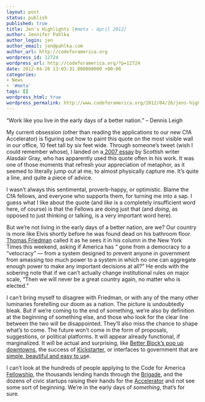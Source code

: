```yaml
---
layout: post
status: publish
published: true
title: Jen's Highlights [#meta - April 2012]
author: Jennifer Pahlka
author_login: jen
author_email: jen@pahlka.com
author_url: http://codeforamerica.org
wordpress_id: 12724
wordpress_url: http://codeforamerica.org/?p=12724
date: 2012-04-26 13:03:31.000000000 +00:00
categories:
- News
- '#meta'
tags: []
wordpress_html: true
wordpress_permalink: http://www.codeforamerica.org/2012/04/26/jens-highlights-meta-april-2012/
---
```


<p>“Work like you live in the early days of a better nation.” – Dennis Leigh</p>
<p>My current obsession (other than reading the applications to our new CfA Accelerator) is figuring out how to paint this quote on the most visible wall in our office, 10 feet tall by six feet wide. Through someone’s tweet (wish I could remember whose), I landed on a<a href="http://www.heraldscotland.com/work-as-if-you-live-in-the-early-days-of-a-better-nation-1.827519" target="_blank"> 2007 essay</a> by Scottish writer Alasdair Gray, who has apparently used this quote often in his work. It was one of those moments that refresh your appreciation of metaphor, as it seemed to literally jump out at me, to almost physically capture me. It’s quite a line, and quite a piece of advice.</p>
<p>I wasn’t always this sentimental, proverb-happy, or optimistic. Blame the CfA fellows, and everyone who supports them, for turning me into a sap. I guess what I like about the quote (and <em>like</em> is a completely insufficient word here, of course) is that the Fellows are doing just that (and <em>doing</em>, as opposed to just thinking or talking, is a very important word here).</p>
<p>But we’re not living in the early days of a better nation, are we? Our country is more like Elvis shortly before he was found dead on his bathroom floor. <a href="http://www.nytimes.com/2012/04/22/opinion/sunday/friedman-down-with-everything.html?_r=1&amp;src=me&amp;ref=general" target="_blank">Thomas Friedman</a> called it as he sees it in his column in the New York Times this weekend, asking if America has “ gone from a democracy to a “vetocracy” — from a system designed to prevent anyone in government from amassing too much power to a system in which no one can aggregate enough power to make any important decisions at all?” He ends with the sobering note that if we can’t actually change institutional rules on major scale, “Then we will never be a great country again, no matter who is elected.”</p>
<p>I can’t bring myself to disagree with Friedman, or with any of the many other luminaries foretelling our doom as a nation. The picture is undoubtedly bleak. But if we’re coming to the end of something, we’re also by definition at the beginning of something else, and those who look for the clear line between the two will be disappointed. They’ll also miss the chance to shape what’s to come. The future won’t come in the form of proposals, suggestions, or political platforms. It will appear already functional, if marginalized. It will be actual and surprising, like <a href="http://www.youtube.com/watch?v=ntwqVDzdqAU" target="_blank">Better Block’s pop up downtowns</a>, the success of <a href="http://www.kickstarter.com/" target="_blank">Kickstarter</a>, or interfaces to government that are <a href="http://discoverbps.org/" target="_blank">simple, beautiful and easy to us</a>e.</p>
<p>I can’t look at the hundreds of people applying to the Code for America <a href="http://codeforamerica.org/fellows" target="_blank">Fellowship</a>, the thousands lending hands through the <a href="http://brigade.codeforamerica.org" target="_blank">Brigade</a>, and the dozens of civic startups raising their hands for the <a href="http://codeforamerica.org/accelerator" target="_blank">Accelerator</a> and not see some sort of beginning. We’re in the early days of <em>something</em>, that’s for sure.</p>
